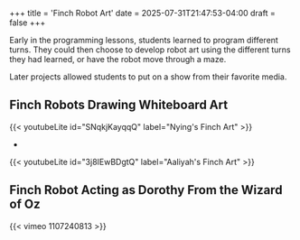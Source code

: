+++
title = 'Finch Robot Art'
date = 2025-07-31T21:47:53-04:00
draft = false
+++


Early in the programming lessons, students learned to program different turns. They could then choose to develop robot art using the different turns they had learned, or have the robot move through a maze.

Later projects allowed students to put on a show from their favorite media.


## Finch Robots Drawing Whiteboard Art


{{< youtubeLite id="SNqkjKayqqQ" label="Nying's Finch Art" >}}

-

{{< youtubeLite id="3j8IEwBDgtQ" label="Aaliyah's Finch Art" >}}


## Finch Robot Acting as Dorothy From the Wizard of Oz

{{< vimeo 1107240813 >}}

